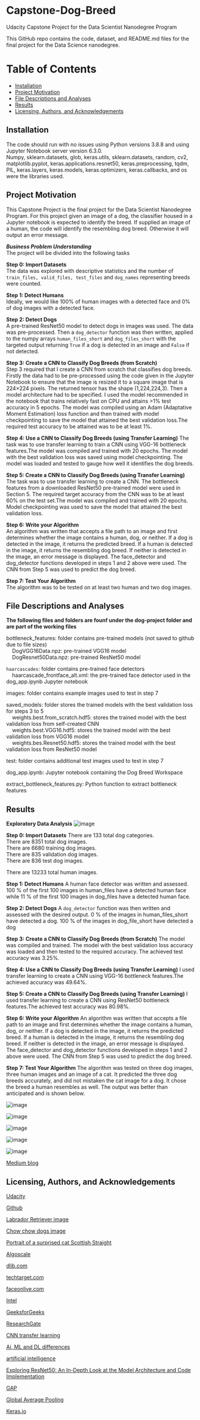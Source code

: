 # Capstone-Dog-Breed
Udacity Capstone Project for the Data Scientist Nanodegree Program

This GitHub repo contains the code, dataset, and README.md files for the final project for the Data Science nanodegree.

# Table of Contents

* [Installation](#Installation)
* [Project Motivation](#Project-Motivation)
* [File Descriptions and Analyses](#File-Descriptions-and-Analyses)
* [Results](#Results)
* [Licensing, Authors, and Acknowledgements](#Licensing,-Authors,-and-Acknowledgements)


## Installation <a name="Installation"></a>
The code should run with no issues using Python versions 3.8.8 and using Jupyter Notebook server version 6.3.0.  
Numpy, sklearn.datasets, glob, keras.utils, sklearn.datasets, random, cv2, matplotlib.pyplot, keras.applications.resnet50, keras.preprocessing, tqdm, PIL, keras.layers, keras.models, keras.optimizers, keras.callbacks, and os were the libraries used.  

## Project Motivation <a name="Project-Motivation"></a>
This Capstone Project is the final project for the Data Scientist Nanodegree Program.  For this project given an image of a dog, the classifier housed in a Jupyter notebook is expected to identify the breed. If supplied an image of a human, the code will identify the resembling dog breed. Otherwise it will output an error message.  

**_Business Problem Understanding_**  
The project will be divided into the following tasks

**Step 0: Import Datasets**  
The data was explored with descriptive statistics and the number of ``train_files, valid_files, test_files`` and ``dog_names`` representing breeds were counted.

**Step 1: Detect Humans**  
Ideally, we would like 100% of human images with a detected face and 0% of dog images with a detected face.

**Step 2: Detect Dogs**  
A pre-trained ResNet50 model to detect dogs in images was used.  The data was pre-processed.  Then a ``dog_detector`` function was then written, applied to the numpy arrays ``human_files_short`` and ``dog_files_short`` with the targeted output returning ``True`` if a dog is detected in an image and ``False`` if not detected.

**Step 3: Create a CNN to Classify Dog Breeds (from Scratch)**  
Step 3 required that I create a CNN from scratch that classifies dog breeds. Firstly the data had to be pre-processed using the code given in the Jupyter Notebook to ensure that the image is resized it to a square image that is 224×224 pixels. The returned tensor has the shape (1,224,224,3).  Then a model architecture had to be specified. I used the model recommended in the notebook that trains relatively fast on CPU and attains >1% test accuracy in 5 epochs. The model was compiled using an Adam (Adaptative Moment Estimation) loss function and then trained with model checkpointing to save the model that attained the best validation loss.The required test accuracy to be attained was to be at least 1%.

**Step 4: Use a CNN to Classify Dog Breeds (using Transfer Learning)**
The task was to use transfer learning to train a CNN using VGG-16 bottleneck features.The model was compiled and trained with 20 epochs. The model with the best validation loss was saved using model checkpointing.  The model was loaded and tested to gauge how well it identifies the dog breeds. 

**Step 5: Create a CNN to Classify Dog Breeds (using Transfer Learning)**  
The task was to use transfer learning to create a CNN. The bottleneck features from a downloaded ResNet50 pre-trained model were used in Section 5. The required target accuracy from the CNN was to be at least 60% on the test set.The model was compiled and trained with 20 epochs. Model checkpointing was used to save the model that attained the best validation loss. 

**Step 6: Write your Algorithm**  
An algorithm was written that accepts a file path to an image and first determines whether the image contains a human, dog, or neither. If a dog is detected in the image, it returns the predicted breed. If a human is detected in the image, it returns the resembling dog breed. If neither is detected in the image, an error message is displayed.
The face_detector and dog_detector functions developed in steps 1 and 2 above were used. The CNN from Step 5 was used to predict the dog breed.

**Step 7: Test Your Algorithm**  
The algorithm was to be tested on at least two human and two dog images.  


## File Descriptions and Analyses <a name="File-Descriptions-and-Analyses"></a>  
**The following files and folders are founf under the dog-project folder and are part of the working files**  

bottleneck_features: folder contains pre-trained models (not saved to github due to file sizes)  
&nbsp;&nbsp;&nbsp;&nbsp;DogVGG16Data.npz: pre-trained VGG16 model     
&nbsp;&nbsp;&nbsp;&nbsp;DogResnet50Data.npz: pre-trained ResNet50 model     
    
``haarcascades``: folder contains pre-trained face detectors  
&nbsp;&nbsp;&nbsp;&nbsp;haarcascade_frontface_alt.xml: the pre-trained face detector used in the dog_app.ipynb Jupyter notebook

images: folder contains example images used to test in step 7

saved_models: folder stores the trained models with the best validation loss for steps 3 to 5  
&nbsp;&nbsp;&nbsp;&nbsp;weights.best.from_scratch.hdf5: stores the trained model with the best validation loss from self-created CNN  
&nbsp;&nbsp;&nbsp;&nbsp;weights.best.VGG16.hdf5: stores the trained model with the best validation loss from VGG16 model  
&nbsp;&nbsp;&nbsp;&nbsp;weights.bes.Resnet50.hdf5: stores the trained model with the best validation loss from ResNet50 model  

test: folder contains additional test images used to test in step 7

dog_app.ipynb: Jupyter notebook containing the Dog Breed Workspace

extract_bottleneck_features.py: Python function to extract bottleneck features

## Results <a name="Results"></a>

**Exploratory Data Analysis**
![image](https://github.com/nirvannar/Capstone-Dog-Breed/assets/52913504/1b9a8581-4a08-4407-96c3-4335685824bf)


**Step 0: Import Datasets**
There are 133 total dog categories.  
There are 8351 total dog images.  
There are 6680 training dog images.  
There are 835 validation dog images.  
There are 836 test dog images.  

There are 13233 total human images.

**Step 1: Detect Humans**
A human face detector was written and assessed. 100 % of the first 100 images in human_files have a detected human face while 11 % of the first 100 images in dog_files have a detected human face.  

**Step 2: Detect Dogs**
A ``dog_detector`` function was then written and assessed with the desired output.  0 % of the images in human_files_short have detected a dog.  100 % of the images in dog_file_short have detected a dog

**Step 3: Create a CNN to Classify Dog Breeds (from Scratch)**
The model was compiled and trained. The model with the best validation loss accuracy was loaded and then tested to the required accuracy. The achieved test accuracy was 3.25%. 

**Step 4: Use a CNN to Classify Dog Breeds (using Transfer Learning)**
I used transfer learning to create a CNN using VGG-16 bottleneck features.The achieved accuracy was 49.64%.

**Step 5: Create a CNN to Classify Dog Breeds (using Transfer Learning)**
I used transfer learning to create a CNN using ResNet50 bottleneck features.The achieved test accuracy was 80.98%.

**Step 6: Write your Algorithm**
An algorithm was written that accepts a file path to an image and first determines whether the image contains a human, dog, or neither. If a dog is detected in the image, it returns the predicted breed. If a human is detected in the image, it returns the resembling dog breed. If neither is detected in the image, an error message is displayed.
The face_detector and dog_detector functions developed in steps 1 and 2 above were used. The CNN from Step 5 was used to predict the dog breed.

**Step 7: Test Your Algorithm**
The algorithm was tested on three dog images, three human images and an image of a cat. It predicted the three dog breeds accurately, and did not mistaken the cat image for a dog. It chose the breed a human resembles as well. The output was better than anticipated and is shown below.  

![image](https://github.com/nirvannar/Capstone-Dog-Breed/assets/52913504/b3d184b0-7872-45b1-a440-c75e57fb1d0d)

![image](https://github.com/nirvannar/Capstone-Dog-Breed/assets/52913504/028a7f9b-23c0-43ea-8c20-f1e79ff2876f)

![image](https://github.com/nirvannar/Capstone-Dog-Breed/assets/52913504/92720855-b65f-4ab7-85d9-07720308d95b)

![image](https://github.com/nirvannar/Capstone-Dog-Breed/assets/52913504/e80162e9-d2b7-4b38-964f-e4cb7b0d21e2)

![image](https://github.com/nirvannar/Capstone-Dog-Breed/assets/52913504/954586f8-8c3c-4609-bee6-4e299ff68f45)


[Medium blog](https://medium.com/@nirvannsramp/dog-breed-classifier-b485852f6b0d)


## Licensing, Authors, and Acknowledgements<a name="Licensing,-Authors,- and- Acknowledgements"></a>

[Udacity](https://learn.udacity.com/nanodegrees/nd025/parts/cd1971/lessons/e3f2b25a-5e8a-404f-a1f8-18c3524ce867/concepts/98fa9de4-2ae3-4e3c-9fda-9bdbde2bf459)

[Github](https://github.com/)

[Labrador Retriever image](https://hips.hearstapps.com/hmg-prod/images/dog-1598970334.png?crop=0.563xw:1.00xh;0.231xw,0&resize=980:*)

[Chow chow dogs image](https://hips.hearstapps.com/hmg-prod/images/chow-chow-dog-breed-651d88c291c70.jpg?crop=0.668xw:1.00xh;0.197xw,0&resize=1200:*)

[Portrait of a surprised cat Scottish Straight](https://stock.adobe.com/search?k=cat&asset_id=97589769)  

[Algoscale](https://algoscale.com/blog/yolo-vs-ssd-which-one-is-a-superior-algorithm/#:~:text=The%20main%20difference%20between%20YOLO,score%20of%20more%20than%200.5.)

[dlib.com](http://dlib.net/imaging.html)

[techtarget.com](https://www.techtarget.com/searchenterpriseai/definition/face-detection) 

[faceonlive.com](https://faceonlive.com/face-detection-models-the-ultimate-guide-2023-unleash-the-power-of-ai-to-spot-faces-like-a-pro/#:~:text=Dlib's%20CNN%3A%20Ideal%20for%20applications,recognition%20systems%20or%20video%20surveillance.)

[Intel](https://www.intel.com/content/www/us/en/internet-of-things/computer-vision/convolutional-neural-networks.html#:~:text=A%20CNN%20model%20is%20a,training%2C%20optimizing%2C%20and%20inference.)

[GeeksforGeeks](https://www.geeksforgeeks.org/ml-machine-learning/)

[ResearchGate](https://www.researchgate.net/figure/Relationship-between-AI-ML-DL-and-CNN_fig1_358745776)

[CNN transfer learning](https://towardsdatascience.com/transfer-learning-with-convolutional-neural-networks-in-pytorch-dd09190245ce)

[Ai, ML and DL differences](https://towardsdatascience.com/understanding-the-difference-between-ai-ml-and-dl-cceb63252a6c)

[artificial intelligence](https://www.britannica.com/technology/artificial-intelligence) 

[Exploring ResNet50: An In-Depth Look at the Model Architecture and Code Implementation](https://medium.com/@nitishkundu1993/exploring-resnet50-an-in-depth-look-at-the-model-architecture-and-code-implementation-d8d8fa67e46f#:~:text=ResNet50%20is%20a%20deep%20convolutional,which%20is%2050%20layers%20deep.)

[GAP](https://medium.com/r/?url=https%3A%2F%2Fpaperswithcode.com%2Fmethod%2Fglobal-average-pooling)

[Global Average Pooling](https://medium.com/r/?url=https%3A%2F%2Fiq.opengenus.org%2Fglobal-average-pooling%2F)

[Keras.io](https://keras.io/examples/vision/image_classification_from_scratch/)






